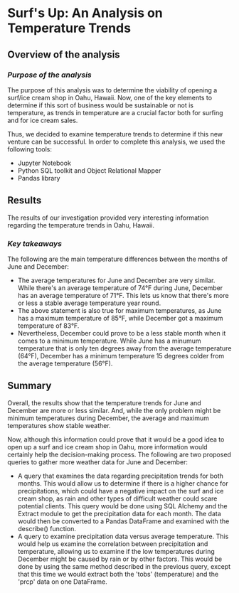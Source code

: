 # **Surf's Up: An Analysis on Temperature Trends**
## Overview of the analysis
### *Purpose of the analysis*
The purpose of this analysis was to determine the viability of opening a surf/ice cream shop in Oahu, Hawaii. Now, one of the key elements to determine if this sort of business would be sustainable or not is temperature, as trends in temperature are a crucial factor both for surfing and for ice cream sales. 

Thus, we decided to examine temperature trends to determine if this new venture can be successful. In order to complete this analysis, we used the following tools:
- Jupyter Notebook
- Python SQL toolkit and Object Relational Mapper
- Pandas library

## Results
The results of our investigation provided very interesting information regarding the temperature trends in Oahu, Hawaii. 
### *Key takeaways*
The following are the main temperature differences between the months of June and December:

- The average temperatures for June and December are very similar. While there's an average temperature of 74°F during June, December has an average temperature of 71°F. This lets us know that there's more or less a stable average temperature year round. 
- The above statement is also true for maximum temperatures, as June has a maximum temperature of 85°F, while December got a maximum temperature of 83°F. 
- Nevertheless, December could prove to be a less stable month when it comes to a minimum temperature. While June has a minumum temperature that is only ten degrees away from the average temperature (64°F), December has a minimum temperature 15 degrees colder from the average temperature (56°F). 

## Summary
Overall, the results show that the temperature trends for June and December are more or less similar. And, while the only problem might be minimum temperatures during December, the average and maximum temperatures show stable weather. 

Now, although this information could prove that it would be a good idea to open up a surf and ice cream shop in Oahu, more information would certainly help the decision-making process. The following are two proposed queries to gather more weather data for June and December:

- A query that examines the data regarding precipitation trends for both months. This would allow us to determine if there is a higher chance for precipitations, which could have a negative impact on the surf and ice cream shop, as rain and other types of difficult weather could scare potential clients. This query would be done using SQL Alchemy and the Extract module to get the precipitation data for each month. The data would then be converted to a Pandas DataFrame and examined with the describe() function.
- A query to examine precipitation data versus average temperature. This would help us examine the correlation between precipitation and temperature, allowing us to examine if the low temperatures during December might be caused by rain or by other factors. This would be done by using the same method described in the previous query, except that this time we would extract both the 'tobs' (temperature) and the 'prcp' data on one DataFrame.